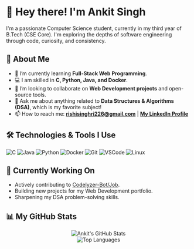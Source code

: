 <h1>👋 Hey there! I'm Ankit Singh</h1>

<p>I'm a passionate Computer Science student, currently in my third year of B.Tech (CSE Core). I'm exploring the depths of software engineering through code, curiosity, and consistency.</p>

## 🧐 About Me

* 🌱 I’m currently learning **Full-Stack Web Programming**.
* 💻 I am skilled in **C, Python, Java, and Docker**.
* 👯 I’m looking to collaborate on **Web Development projects** and open-source tools.
* 💬 Ask me about anything related to **Data Structures & Algorithms (DSA)**, which is my favorite subject!
* 📫 How to reach me: **rishisinghri226@gmail.com** | **[My LinkedIn Profile](https://linkedin.com/in/ankit-singh-048aa02bb)**

## 🛠️ Technologies & Tools I Use

<p>
    <img src="https://img.shields.io/badge/C-A8B9CC?style=for-the-badge&logo=c&logoColor=white" alt="C">
    <img src="https://img.shields.io/badge/Java-F89820?style=for-the-badge&logo=java&logoColor=white" alt="Java">
    <img src="https://img.shields.io/badge/Python-3776AB?style=for-the-badge&logo=python&logoColor=white" alt="Python">
    <img src="https://img.shields.io/badge/Docker-2496ED?style=for-the-badge&logo=docker&logoColor=white" alt="Docker">
    <img src="https://img.shields.io/badge/Git-F05032?style=for-the-badge&logo=git&logoColor=white" alt="Git">
    <img src="https://img.shields.io/badge/VSCode-007ACC?style=for-the-badge&logo=visualstudiocode&logoColor=white" alt="VSCode">
    <img src="https://img.shields.io/badge/Linux-FCC624?style=for-the-badge&logo=linux&logoColor=black" alt="Linux">
</p>

## 🌱 Currently Working On

* Actively contributing to [Codelyzer-Bot/Job](https://github.com/Codelyzer-Bot/Job).
* Building new projects for my Web Development portfolio.
* Sharpening my DSA problem-solving skills.

## 📊 My GitHub Stats

<p align="center">
  <img src="https://github-readme-stats.vercel.app/api?username=Ankit863326&show_icons=true&theme=radical&rank_icon=github" alt="Ankit's GitHub Stats">
  <br>
  <img src="https://github-readme-stats.vercel.app/api/top-langs/?username=Ankit863326&layout=compact&theme=radical" alt="Top Languages">
</p>
